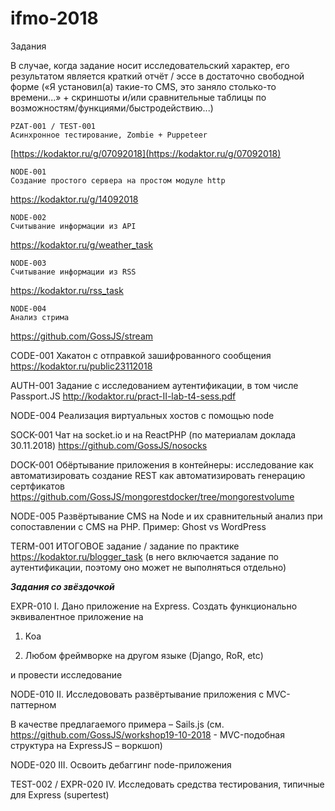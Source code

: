 # ifmo-2018
Задания

В случае, когда задание носит исследовательский характер, его результатом является краткий отчёт / эссе в достаточно свободной форме («Я установил(а) такие-то CMS, это заняло столько-то времени...» + скриншоты и/или сравнительные таблицы по возможностям/функциями/быстродействию...)


```
PZAT-001 / TEST-001    
Асинхронное тестирование, Zombie + Puppeteer  
```
[https://kodaktor.ru/g/07092018](https://kodaktor.ru/g/07092018)
```
NODE-001 
Создание простого сервера на простом модуле http
```
https://kodaktor.ru/g/14092018
```
NODE-002 
Считывание информации из API
```
https://kodaktor.ru/g/weather_task
```
NODE-003
Считывание информации из RSS
```
https://kodaktor.ru/rss_task
```
NODE-004
Анализ стрима
```
https://github.com/GossJS/stream

CODE-001
Хакатон с отправкой зашифрованного сообщения
https://kodaktor.ru/public23112018

AUTH-001
Задание с исследованием аутентификации, в том числе Passport.JS
http://kodaktor.ru/pract-II-lab-t4-sess.pdf

NODE-004
Реализация виртуальных хостов с помощью node

SOCK-001
Чат на socket.io и на ReactPHP (по материалам доклада 30.11.2018)
https://github.com/GossJS/nosocks

DOCK-001
Обёртывание приложения в контейнеры: исследование
 как автоматизировать создание REST
 как автоматизировать генерацию сертфикатов
https://github.com/GossJS/mongorestdocker/tree/mongorestvolume

NODE-005
Развёртывание CMS на Node и их сравнительный анализ при сопоставлении с CMS на PHP. Пример: Ghost vs WordPress


TERM-001
ИТОГОВОЕ задание / задание по практике
https://kodaktor.ru/blogger_task
(в него включается задание по аутентификации,
 поэтому оно может не выполняться отдельно)


<b>*Задания со звёздочкой*</b>

EXPR-010
I. Дано приложение на Express. Создать функционально эквивалентное приложение на

 1. Koa

 2. Любом фреймворке на другом языке (Django, RoR, etc)

и провести исследование

NODE-010
II. Исследововать развёртывание приложения с MVC-паттерном

  В качестве предлагаемого примера – Sails.js
  (см. https://github.com/GossJS/workshop19-10-2018 - MVC-подобная структура на ExpressJS – воркшоп)
  


NODE-020
III. Освоить дебаггинг node-приложения

TEST-002 / EXPR-020
IV. Исследовать средства тестирования, типичные для Express
(supertest)
 

